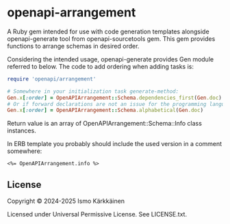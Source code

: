 # openapi-arrangement

A Ruby gem intended for use with code generation templates alongside openapi-generate tool from openapi-sourcetools gem. This gem provides functions to arrange schemas in desired order.

Considering the intended usage, openapi-generate provides Gen module referred to below. The code to add ordering when adding tasks is:

```ruby
require 'openapi/arrangement'

# Somewhere in your initialization task generate-method:
Gen.x[:order] = OpenAPIArrangement::Schema.dependencies_first(Gen.doc)
# Or if forward declarations are not an issue for the programming language:
Gen.x[:order] = OpenAPIArrangement::Schema.alphabetical(Gen.doc)
```

Return value is an array of OpenAPIArrangement::Schema::Info class instances.

In ERB template you probably should include the used version in a comment somewhere:

```
<%= OpenAPIArrangement.info %>
```

## License

Copyright © 2024-2025 Ismo Kärkkäinen

Licensed under Universal Permissive License. See LICENSE.txt.
